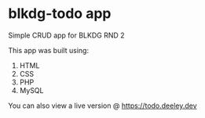 # blkdg-todo app

Simple CRUD app for BLKDG RND 2

This app was built using:

  1. HTML
  2. CSS
  3. PHP
  4. MySQL
  
You can also view a live version @ https://todo.deeley.dev
